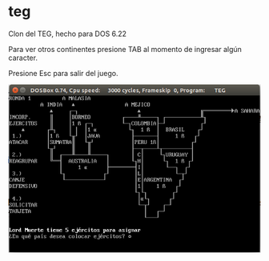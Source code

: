 # teg

Clon del TEG, hecho para DOS 6.22

Para ver otros continentes presione TAB al momento de ingresar algún caracter.

Presione Esc para salir del juego.

![](screenshots/teg2.png)
